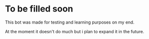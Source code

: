 # To be filled soon
This bot was made for testing and learning purposes on my end. 

At the moment it doesn't do much but i plan to expand it in the future.